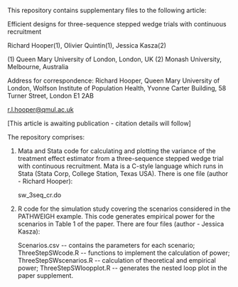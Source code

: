 This repository contains supplementary files to the following article:

Efficient designs for three-sequence stepped wedge trials with continuous recruitment

Richard Hooper(1), Olivier Quintin(1), Jessica Kasza(2)

(1) Queen Mary University of London, London, UK (2) Monash University, Melbourne, Australia

Address for correspondence:
Richard Hooper,
Queen Mary University of London,
Wolfson Institute of Population Health, 
Yvonne Carter Building,
58 Turner Street,
London E1 2AB

r.l.hooper@qmul.ac.uk

[This article is awaiting publication - citation details will follow]


The repository comprises:

1. Mata and Stata code for calculating and plotting the variance of the treatment effect
   estimator from a three-sequence stepped wedge trial with continuous recruitment. Mata is a
   C-style language which runs in Stata (Stata Corp, College Station, Texas USA). There is one
   file (author - Richard Hooper):
   
   sw_3seq_cr.do

2. R code for the simulation study covering the scenarios considered in the PATHWEIGH example.
   This code generates empirical power for the scenarios in Table 1 of the paper. There are
   four files (author - Jessica Kasza):
   
   Scenarios.csv -- contains the parameters for each scenario;
   ThreeStepSWcode.R -- functions to implement the calculation of power;
   ThreeStepSWscenarios.R -- calculation of theoretical and empirical power;
   ThreeStepSWloopplot.R -- generates the nested loop plot in the paper supplement.
